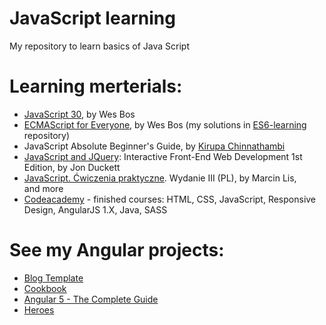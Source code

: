 # JavaScript learning
My repository to learn basics of Java Script

# Learning merterials:
- [JavaScript 30](https://javascript30.com/), by Wes Bos
- [ECMAScript for Everyone](https://es6.io/), by Wes Bos (my solutions in [ES6-learning](https://github.com/wroclawianka/ES6-learning) repository)
- JavaScript Absolute Beginner's Guide, by [Kirupa Chinnathambi](https://www.kirupa.com/)
- [JavaScript and JQuery](http://javascriptbook.com): Interactive Front-End Web Development 1st Edition, by Jon Duckett
- [JavaScript. Ćwiczenia praktyczne](https://helion.pl/ksiazki/javascript-cwiczenia-praktyczne-wydanie-iii-marcin-lis,cwjas3.htm#format/e). Wydanie III (PL), by Marcin Lis,  
and more
- [Codeacademy](https://www.codecademy.com) - finished courses: HTML, CSS, JavaScript, Responsive Design, AngularJS 1.X, Java, SASS

# See my Angular projects:
- [Blog Template](https://github.com/unrealdst/BlogApi/tree/master/Blog2.0/blog2.0)
- [Cookbook](https://github.com/wroclawianka/cookbook)
- [Angular 5 - The Complete Guide](https://www.udemy.com/the-complete-guide-to-angular-2/)
- [Heroes](https://github.com/wroclawianka/angular2.0_heroes-tutorial)

